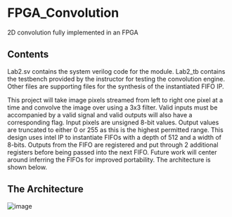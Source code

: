 # FPGA_Convolution
2D convolution fully implemented in an FPGA

## Contents
Lab2.sv contains the system verilog code for the module. Lab2_tb contains the testbench provided by the instructor for testing the convolution engine. Other files are supporting files for the synthesis of the instantiated FIFO IP.

This project will take image pixels streamed from left to right one pixel at a time and convolve the image over using a 3x3 filter. Valid inputs must be accompanied by a valid signal and valid outputs will also have a corresponding flag. Input pixels are unsigned 8-bit values. Output values are truncated to either 0 or 255 as this is the highest permitted range. This design uses intel IP to instantiate FIFOs with a depth of 512 and a width of 8-bits. Outputs from the FIFO are registered and put through 2 additional registers before being passed into the next FIFO. Future work will center around inferring the FIFOs for improved portability. The architecture is shown below.

## The Architecture
![image](https://github.com/okenna10/FPGA_exponential_function/assets/101345398/d01cad58-57e5-4992-a193-2fd2a806bd39)

